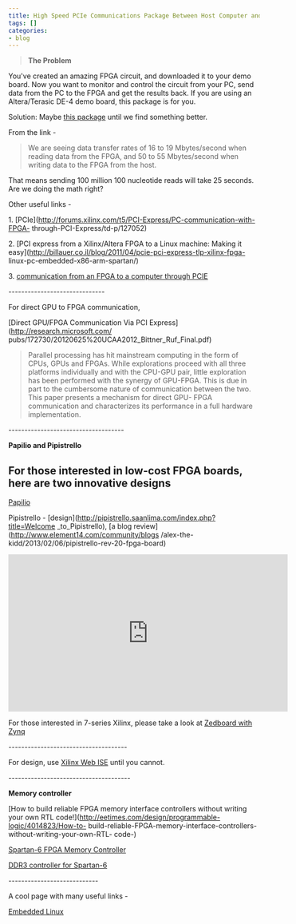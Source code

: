 ```yaml
---
title: High Speed PCIe Communications Package Between Host Computer and FPGA
tags: []
categories:
- blog
---
```

> **The Problem**
<!--more-->

You've created an amazing FPGA circuit, and downloaded it to your demo board.
Now you want to monitor and control the circuit from your PC, send data from
the PC to the FPGA and get the results back. If you are using an
Altera/Terasic DE-4 demo board, this package is for you.

Solution: Maybe [this package](http://www.eecg.toronto.edu/~tm4/tme/) until we
find something better.

From the link -

> We are seeing data transfer rates of 16 to 19 Mbytes/second when reading
data from the FPGA, and 50 to 55 Mbytes/second when writing data to the FPGA
from the host.

That means sending 100 million 100 nucleotide reads will take 25 seconds. Are
we doing the math right?

Other useful links -

1\. [PCIe](http://forums.xilinx.com/t5/PCI-Express/PC-communication-with-FPGA-
through-PCI-Express/td-p/127052)

2\. [PCI express from a Xilinx/Altera FPGA to a Linux machine: Making it
easy](http://billauer.co.il/blog/2011/04/pcie-pci-express-tlp-xilinx-fpga-
linux-pc-embedded-x86-arm-spartan/)

3\. [communication from an FPGA to a computer through
PCIE](http://www.alteraforum.com/forum/showthread.php?t=35387)

\------------------------------

For direct GPU to FPGA communication,

[Direct GPU/FPGA Communication Via PCI Express](http://research.microsoft.com/
pubs/172730/20120625%20UCAA2012_Bittner_Ruf_Final.pdf)

> Parallel processing has hit mainstream computing in the form of CPUs, GPUs
and FPGAs. While explorations proceed with all three platforms individually
and with the CPU-GPU pair, little exploration has been performed with the
synergy of GPU-FPGA. This is due in part to the cumbersome nature of
communication between the two. This paper presents a mechanism for direct GPU-
FPGA communication and characterizes its performance in a full hardware
implementation.

\------------------------------------

**Papilio and Pipistrello**

For those interested in low-cost FPGA boards, here are two innovative designs
-

[Papilio](http://papilio.cc/)

Pipistrello - [design](http://pipistrello.saanlima.com/index.php?title=Welcome
_to_Pipistrello), [a blog review](http://www.element14.com/community/blogs
/alex-the-kidd/2013/02/06/pipistrello-rev-20-fpga-board)

<iframe width="560" height="315" src="http://www.youtube.com/embed/SC88QoWV_b8" frameborder="0"> </iframe>

For those interested in 7-series Xilinx, please take a look at [Zedboard with
Zynq](http://elinux.org/Zedboard)

\-------------------------------------

For design, use [Xilinx Web ISE](http://en.wikipedia.org/wiki/Xilinx_ISE)
until you cannot.

\--------------------------------------

**Memory controller**

[How to build reliable FPGA memory interface controllers without writing your
own RTL code!](http://eetimes.com/design/programmable-logic/4014823/How-to-
build-reliable-FPGA-memory-interface-controllers-without-writing-your-own-RTL-
code-)

[Spartan-6 FPGA Memory
Controller](http://www.xilinx.com/support/documentation/user_guides/ug388.pdf)

[DDR3 controller for
Spartan-6](http://www.ohwr.org/projects/ddr3-sp6-core/wiki)

\----------------------------

A cool page with many useful links -

[Embedded Linux](http://elinux.org/Main_Page)

